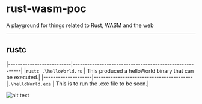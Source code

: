 # rust-wasm-poc
A playground for things related to Rust, WASM and the web

----------------------------------------------
## rustc 
|--------------------------|--------------------------------------------------------|
|`rustc .\helloWorld.rs`  | This produced a helloWorld binary that can be executed.|
|--------------------|-----------------------------------------
|`.\helloWorld.exe` | This is to run the .exe file to be seen.|

![alt text](https://i.imgur.com/5No412X.png "example to exe file")

